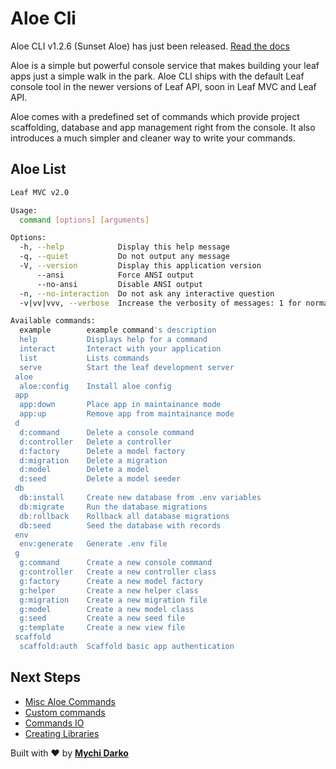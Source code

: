 # Aloe Cli

<p class="alert -warning">
  Aloe CLI v1.2.6 (Sunset Aloe) has just been released.
  <a href="https://leafphp.dev/aloe-cli/">Read the docs</a>
</p>

Aloe is a simple but powerful console service that makes building your leaf apps just a simple walk in the park. Aloe CLI ships with the default Leaf console tool in the newer versions of Leaf API, soon in Leaf MVC and Leaf API.

Aloe comes with a predefined set of commands which provide project scaffolding, database and app management right from the console. It also introduces a much simpler and cleaner way to write your commands.

## Aloe List

```bash
Leaf MVC v2.0

Usage:
  command [options] [arguments]

Options:
  -h, --help            Display this help message
  -q, --quiet           Do not output any message
  -V, --version         Display this application version
      --ansi            Force ANSI output
      --no-ansi         Disable ANSI output
  -n, --no-interaction  Do not ask any interactive question
  -v|vv|vvv, --verbose  Increase the verbosity of messages: 1 for normal output, 2 for more verbose output and 3 for debug

Available commands:
  example        example command's description
  help           Displays help for a command
  interact       Interact with your application
  list           Lists commands
  serve          Start the leaf development server
 aloe
  aloe:config    Install aloe config
 app
  app:down       Place app in maintainance mode
  app:up         Remove app from maintainance mode
 d
  d:command      Delete a console command
  d:controller   Delete a controller
  d:factory      Delete a model factory
  d:migration    Delete a migration
  d:model        Delete a model
  d:seed         Delete a model seeder
 db
  db:install     Create new database from .env variables
  db:migrate     Run the database migrations
  db:rollback    Rollback all database migrations
  db:seed        Seed the database with records
 env
  env:generate   Generate .env file
 g
  g:command      Create a new console command
  g:controller   Create a new controller class
  g:factory      Create a new model factory
  g:helper       Create a new helper class
  g:migration    Create a new migration file
  g:model        Create a new model class
  g:seed         Create a new seed file
  g:template     Create a new view file
 scaffold
  scaffold:auth  Scaffold basic app authentication
```

## Next Steps

- [Misc Aloe Commands](/aloe-cli/v/1.1.0/commands/misc-commands)
- [Custom commands](/aloe-cli/v/1.1.0/commands/custom)
- [Commands IO](/aloe-cli/v/1.1.0/commands/io)
- [Creating Libraries](/aloe-cli/v/1.1.0/libraries)

Built with ❤ by [**Mychi Darko**](//mychi.netlify.app)
